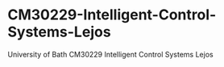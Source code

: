 # CM30229-Intelligent-Control-Systems-Lejos
University of Bath CM30229 Intelligent Control Systems Lejos
